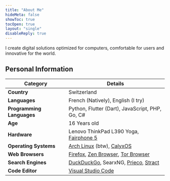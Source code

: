 ```yaml
---
title: "About Me"
hideMeta: false
showToc: true
tocOpen: true
layout: "single"
disableReply: true
---
```


I create digital solutions optimized for computers, comfortable for users and innovative for the world.

## Personal Information

| Category | Details |
|----------|---------|
| **Country** | Switzerland |
| **Languages** | French (Natively), English (I try) |
| **Programming Languages** | Python, Flutter (Dart), JavaScript, PHP, Go, C# |
| **Age** | 16 Years old |
| **Hardware** | Lenovo ThinkPad L390 Yoga, [Fairphone 5](https://fairphone.com) |
| **Operating Systems** | [Arch Linux](https://archlinux.org/) (btw), [CalyxOS](https://calyxos.org/) |
| **Web Browsers** | [Firefox](https://firefox.com), [Zen Browser](https://zen-browser.app), [Tor Browser](https://www.torproject.org) |
| **Search Engines** | [DuckDuckGo](https://duckduckgo.com), SearxNG, [Prieco](https://prieco.net), [Stract](https://stract.com/) |
| **Code Editor** | [Visual Studio Code](https://code.visualstudio.com) |
